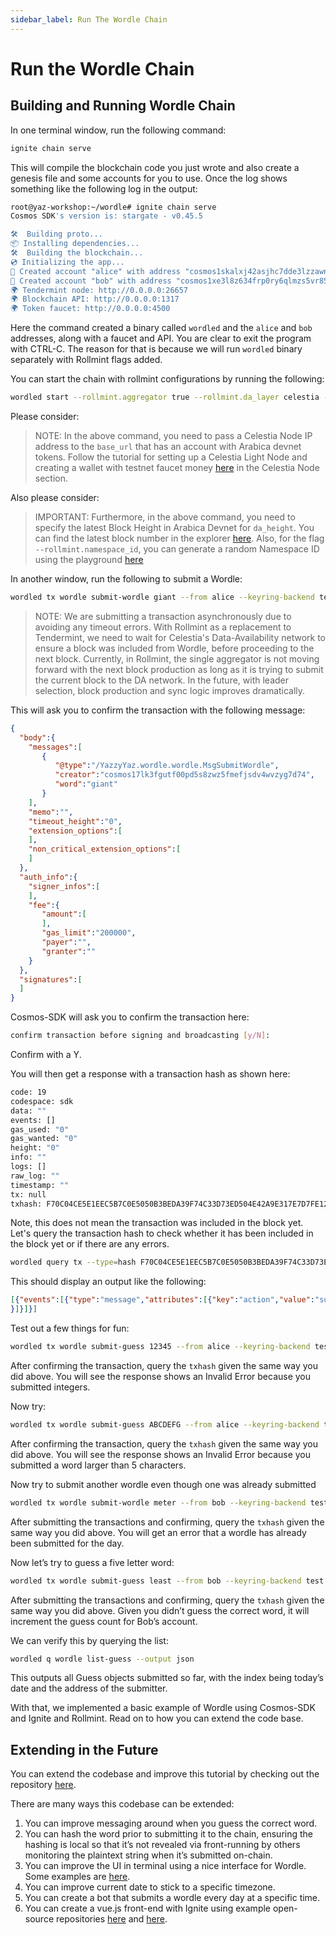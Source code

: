 ```yaml
---
sidebar_label: Run The Wordle Chain
---
```


# Run the Wordle Chain
<!-- markdownlint-disable MD013 -->

## Building and Running Wordle Chain

In one terminal window, run the following command:

```sh
ignite chain serve 
```

This will compile the blockchain code you just wrote
and also create a genesis file and some accounts for you
to use. Once the log shows something like the following
log in the output:

```sh
root@yaz-workshop:~/wordle# ignite chain serve
Cosmos SDK's version is: stargate - v0.45.5

🛠️  Building proto...
📦 Installing dependencies...
🛠️  Building the blockchain...
💿 Initializing the app...
🙂 Created account "alice" with address "cosmos1skalxj42asjhc7dde3lzzawnksnztqmgy6sned" with mnemonic: "exact arrive betray hawk trim surround exhibit host vibrant sting range robot luxury vague manage settle slide town bread adult pact scene journey elite"
🙂 Created account "bob" with address "cosmos1xe3l8z634frp0ry6qlmzs5vr85x6gcty7tmf0n" with mnemonic: "wisdom jelly fine boat series time panel real world purchase age area coach eager spot fiber slide apology near endorse flight panel ready torch"
🌍 Tendermint node: http://0.0.0.0:26657
🌍 Blockchain API: http://0.0.0.0:1317
🌍 Token faucet: http://0.0.0.0:4500
```

Here the command created a binary called `wordled`
and the `alice` and `bob` addresses, along with a faucet
and API. You are clear to exit the program with CTRL-C.
The reason for that is because we will run `wordled`
binary separately with Rollmint flags added.

You can start the chain with rollmint configurations by
running the following:

```sh
wordled start --rollmint.aggregator true --rollmint.da_layer celestia --rollmint.da_config='{"base_url":"http://XXX.XXX.XXX.XXX:26659","timeout":60000000000,"gas_limit":6000000}' --rollmint.namespace_id 000000000000FFFF --rollmint.da_start_height XXXXX
```

Please consider:

> NOTE: In the above command, you need to pass a Celestia Node IP address
  to the `base_url` that has an account with Arabica devnet tokens. Follow
  the tutorial for setting up a Celestia Light Node and creating a wallet
  with testnet faucet money [here](../developers/node-tutorial.mdx) in the Celestia Node section.

Also please consider:

> IMPORTANT: Furthermore, in the above command, you need to specify the latest
  Block Height in Arabica Devnet for `da_height`. You can find the latest block number
  in the explorer [here](https://explorer.celestia.observer/arabica). Also, for the flag
  `--rollmint.namespace_id`, you can generate a random Namespace ID using the
  playground [here](https://go.dev/play/p/7ltvaj8lhRl)

In another window, run the following to submit a Wordle:

```sh
wordled tx wordle submit-wordle giant --from alice --keyring-backend test --chain-id wordle -b async -y
```

> NOTE: We are submitting a transaction asynchronously due to avoiding
  any timeout errors. With Rollmint as a replacement to Tendermint, we
  need to wait for Celestia's Data-Availability network to ensure a block
  was included from Wordle, before proceeding to the next block. Currently,
  in Rollmint, the single aggregator is not moving forward with the next block
  production as long as it is trying to submit the current block to the DA network.
  In the future, with leader selection, block production and sync logic improves
  dramatically.

This will ask you to confirm the transaction with the following message:

```json
{
  "body":{
    "messages":[
       {
          "@type":"/YazzyYaz.wordle.wordle.MsgSubmitWordle",
          "creator":"cosmos17lk3fgutf00pd5s8zwz5fmefjsdv4wvzyg7d74",
          "word":"giant"
       }
    ],
    "memo":"",
    "timeout_height":"0",
    "extension_options":[
    ],
    "non_critical_extension_options":[
    ]
  },
  "auth_info":{
    "signer_infos":[
    ],
    "fee":{
       "amount":[
       ],
       "gas_limit":"200000",
       "payer":"",
       "granter":""
    }
  },
  "signatures":[
  ]
}
```

Cosmos-SDK will ask you to confirm the transaction here:

```sh
confirm transaction before signing and broadcasting [y/N]:
```

Confirm with a Y.

You will then get a response with a transaction hash as shown here:

```sh
code: 19
codespace: sdk
data: ""
events: []
gas_used: "0"
gas_wanted: "0"
height: "0"
info: ""
logs: []
raw_log: ""
timestamp: ""
tx: null
txhash: F70C04CE5E1EEC5B7C0E5050B3BEDA39F74C33D73ED504E42A9E317E7D7FE128
```

Note, this does not mean the transaction was included in the block yet.
Let's query the transaction hash to check whether it has been included in
the block yet or if there are any errors.

```sh
wordled query tx --type=hash F70C04CE5E1EEC5B7C0E5050B3BEDA39F74C33D73ED504E42A9E317E7D7FE128 --chain-id wordle --output json | jq -r '.raw_log'
```

This should display an output like the following:

```json
[{"events":[{"type":"message","attributes":[{"key":"action","value":"submit_wordle"
}]}]}]
```

Test out a few things for fun:

```sh
wordled tx wordle submit-guess 12345 --from alice --keyring-backend test --chain-id wordle -b async -y
```

After confirming the transaction, query the `txhash`
given the same way you did above. You will see the response shows
an Invalid Error because you submitted integers.

Now try:

```sh
wordled tx wordle submit-guess ABCDEFG --from alice --keyring-backend test --chain-id wordle -b async -y
```

After confirming the transaction, query the `txhash` given the same
way you did above. You will see the response shows
an Invalid Error because you submitted a word larger than 5 characters.

Now try to submit another wordle even though one was already submitted

```sh
wordled tx wordle submit-wordle meter --from bob --keyring-backend test --chain-id wordle -b async -y
```

After submitting the transactions and confirming, query the `txhash`
given the same way you did above. You will get an error that a wordle
has already been submitted for the day.

Now let’s try to guess a five letter word:

```sh
wordled tx wordle submit-guess least --from bob --keyring-backend test --chain-id wordle -b async -y
```

After submitting the transactions and confirming, query the `txhash`
given the same way you did above. Given you didn’t guess the correct
word, it will increment the guess count for Bob’s account.

We can verify this by querying the list:

```sh
wordled q wordle list-guess --output json
```

This outputs all Guess objects submitted so far, with the index
being today’s date and the address of the submitter.

With that, we implemented a basic example of Wordle using
Cosmos-SDK and Ignite and Rollmint. Read on to how you can
extend the code base.

## Extending in the Future

You can extend the codebase and improve this tutorial by checking
out the repository [here](https://github.com/celestiaorg/wordle).

There are many ways this codebase can be extended:

1. You can improve messaging around when you guess the correct word.
2. You can hash the word prior to submitting it to the chain,
  ensuring the hashing is local so that it’s not revealed via
  front-running by others monitoring the plaintext string when
  it’s submitted on-chain.
3. You can improve the UI in terminal using a nice interface for
  Wordle. Some examples are [here](https://github.com/nimblebun/wordle-cli).
4. You can improve current date to stick to a specific timezone.
5. You can create a bot that submits a wordle every day at a specific time.
6. You can create a vue.js front-end with Ignite using example open-source
    repositories [here](https://github.com/yyx990803/vue-wordle) and [here](https://github.com/xudafeng/wordle).
